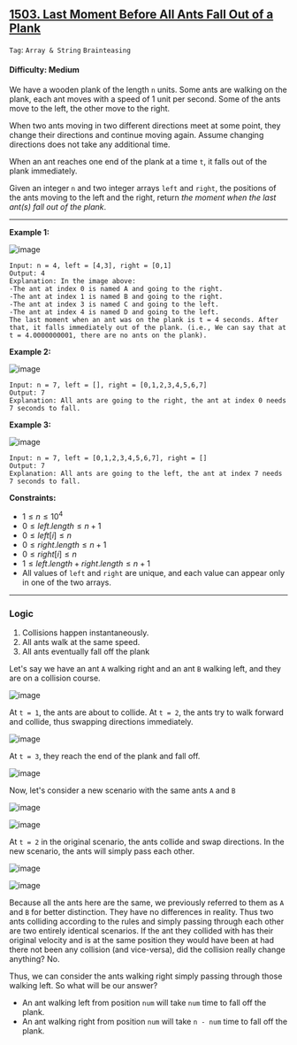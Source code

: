 ## [1503. Last Moment Before All Ants Fall Out of a Plank](https://leetcode.com/problems/last-moment-before-all-ants-fall-out-of-a-plank)

```Tag```: ```Array & String``` ```Brainteasing```

#### Difficulty: Medium

We have a wooden plank of the length ```n``` units. Some ants are walking on the plank, each ant moves with a speed of 1 unit per second. Some of the ants move to the left, the other move to the right.

When two ants moving in two different directions meet at some point, they change their directions and continue moving again. Assume changing directions does not take any additional time.

When an ant reaches one end of the plank at a time ```t```, it falls out of the plank immediately.

Given an integer ```n``` and two integer arrays ```left``` and ```right```, the positions of the ants moving to the left and the right, return _the moment when the last ant(s) fall out of the plank_.

---

__Example 1:__

![image](https://assets.leetcode.com/uploads/2020/06/17/ants.jpg)
```
Input: n = 4, left = [4,3], right = [0,1]
Output: 4
Explanation: In the image above:
-The ant at index 0 is named A and going to the right.
-The ant at index 1 is named B and going to the right.
-The ant at index 3 is named C and going to the left.
-The ant at index 4 is named D and going to the left.
The last moment when an ant was on the plank is t = 4 seconds. After that, it falls immediately out of the plank. (i.e., We can say that at t = 4.0000000001, there are no ants on the plank).
```

__Example 2:__

![image](https://assets.leetcode.com/uploads/2020/06/17/ants2.jpg)
```
Input: n = 7, left = [], right = [0,1,2,3,4,5,6,7]
Output: 7
Explanation: All ants are going to the right, the ant at index 0 needs 7 seconds to fall.
```

__Example 3:__

![image](https://assets.leetcode.com/uploads/2020/06/17/ants3.jpg)
```
Input: n = 7, left = [0,1,2,3,4,5,6,7], right = []
Output: 7
Explanation: All ants are going to the left, the ant at index 7 needs 7 seconds to fall.
```

__Constraints:__

- $1 \le n \le 10^4$
- $0 \le left.length \le n + 1$
- $0 \le left[i] \le n$
- $0 \le right.length \le n + 1$
- $0 \le right[i] \le n$
- $1 \le left.length + right.length \le n + 1$
- All values of ```left``` and ```right``` are unique, and each value can appear only in one of the two arrays.

---

### Logic

1. Collisions happen instantaneously.
2. All ants walk at the same speed.
3. All ants eventually fall off the plank

Let's say we have an ant ```A``` walking right and an ant ```B``` walking left, and they are on a collision course.

![image](https://leetcode.com/problems/last-moment-before-all-ants-fall-out-of-a-plank/Figures/1503/1.png)

At ```t = 1```, the ants are about to collide. At ```t = 2```, the ants try to walk forward and collide, thus swapping directions immediately.

![image](https://leetcode.com/problems/last-moment-before-all-ants-fall-out-of-a-plank/Figures/1503/2.png)

At ```t = 3```, they reach the end of the plank and fall off.

![image](https://leetcode.com/problems/last-moment-before-all-ants-fall-out-of-a-plank/Figures/1503/3.png)

Now, let's consider a new scenario with the same ants ```A``` and ```B```

![image](https://leetcode.com/problems/last-moment-before-all-ants-fall-out-of-a-plank/Figures/1503/4.png)

![image](https://leetcode.com/problems/last-moment-before-all-ants-fall-out-of-a-plank/Figures/1503/5.png)

At ```t = 2``` in the original scenario, the ants collide and swap directions. In the new scenario, the ants will simply pass each other.

![image](https://leetcode.com/problems/last-moment-before-all-ants-fall-out-of-a-plank/Figures/1503/6.png)

![image](https://leetcode.com/problems/last-moment-before-all-ants-fall-out-of-a-plank/Figures/1503/7.png)

Because all the ants here are the same, we previously referred to them as ```A``` and ```B``` for better distinction. They have no differences in reality. Thus two ants colliding according to the rules and simply passing through each other are two entirely identical scenarios. If the ant they collided with has their original velocity and is at the same position they would have been at had there not been any collision (and vice-versa), did the collision really change anything? No.

Thus, we can consider the ants walking right simply passing through those walking left. So what will be our answer?

- An ant walking left from position ```num``` will take ```num``` time to fall off the plank.
- An ant walking right from position ```num``` will take ```n - num``` time to fall off the plank.
